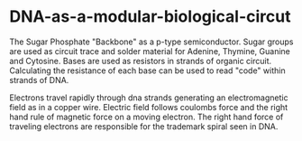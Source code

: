 # DNA-as-a-modular-biological-circut
The Sugar Phosphate "Backbone" as a p-type semiconductor.
Sugar groups are used as circuit trace and solder material for Adenine, Thymine, Guanine and Cytosine.
Bases are used as resistors in strands of organic circuit.
Calculating the resistance of each base can be used to read "code" within strands of DNA.

Electrons travel rapidly through dna strands generating an electromagnetic field as in a copper wire.
Electric field follows coulombs force and the right hand rule of magnetic force on a moving electron.
The right hand force of traveling electrons are responsible for the trademark spiral seen in DNA.

